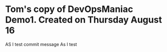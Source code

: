 # Tom's copy of DevOpsManiac Demo1. Created on Thursday August 16


AS I test commit message
As I test
